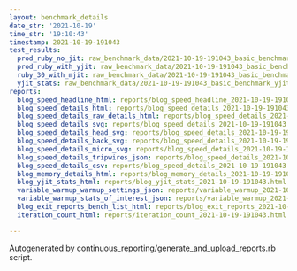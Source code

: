 ```yaml
---
layout: benchmark_details
date_str: '2021-10-19'
time_str: '19:10:43'
timestamp: 2021-10-19-191043
test_results:
  prod_ruby_no_jit: raw_benchmark_data/2021-10-19-191043_basic_benchmark_prod_ruby_no_jit.json
  prod_ruby_with_yjit: raw_benchmark_data/2021-10-19-191043_basic_benchmark_prod_ruby_with_yjit.json
  ruby_30_with_mjit: raw_benchmark_data/2021-10-19-191043_basic_benchmark_ruby_30_with_mjit.json
  yjit_stats: raw_benchmark_data/2021-10-19-191043_basic_benchmark_yjit_stats.json
reports:
  blog_speed_headline_html: reports/blog_speed_headline_2021-10-19-191043.html
  blog_speed_details_html: reports/blog_speed_details_2021-10-19-191043.html
  blog_speed_details_raw_details_html: reports/blog_speed_details_2021-10-19-191043.raw_details.html
  blog_speed_details_svg: reports/blog_speed_details_2021-10-19-191043.svg
  blog_speed_details_head_svg: reports/blog_speed_details_2021-10-19-191043.head.svg
  blog_speed_details_back_svg: reports/blog_speed_details_2021-10-19-191043.back.svg
  blog_speed_details_micro_svg: reports/blog_speed_details_2021-10-19-191043.micro.svg
  blog_speed_details_tripwires_json: reports/blog_speed_details_2021-10-19-191043.tripwires.json
  blog_speed_details_csv: reports/blog_speed_details_2021-10-19-191043.csv
  blog_memory_details_html: reports/blog_memory_details_2021-10-19-191043.html
  blog_yjit_stats_html: reports/blog_yjit_stats_2021-10-19-191043.html
  variable_warmup_warmup_settings_json: reports/variable_warmup_2021-10-19-191043.warmup_settings.json
  variable_warmup_stats_of_interest_json: reports/variable_warmup_2021-10-19-191043.stats_of_interest.json
  blog_exit_reports_bench_list_html: reports/blog_exit_reports_2021-10-19-191043.bench_list.html
  iteration_count_html: reports/iteration_count_2021-10-19-191043.html

---
```

Autogenerated by continuous_reporting/generate_and_upload_reports.rb script.
